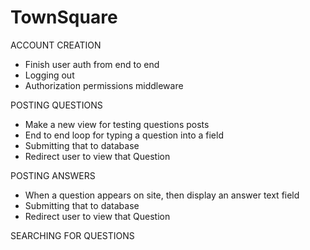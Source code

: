 # TownSquare
ACCOUNT CREATION

 - Finish user auth from end to end
 - Logging out
 - Authorization permissions middleware

POSTING QUESTIONS
 - Make a new view for testing questions posts
 - End to end loop for typing a question into a field
 - Submitting that to database
 - Redirect user to view that Question

POSTING ANSWERS
 - When a question appears on site, then display an answer text field
 - Submitting that to database
 - Redirect user to view that Question

SEARCHING FOR QUESTIONS
